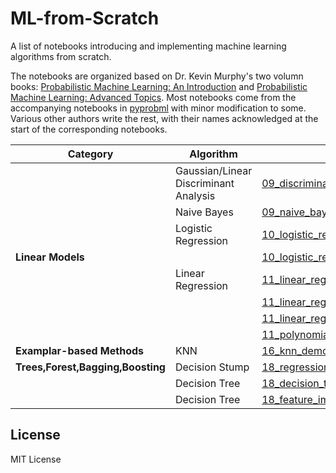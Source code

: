 # ML-from-Scratch
A list of notebooks introducing and implementing machine learning algorithms from scratch.

The notebooks are organized based on Dr. Kevin Murphy's two volumn books: [Probabilistic Machine Learning: An Introduction](https://probml.github.io/pml-book/book1.html) and [Probabilistic Machine Learning: Advanced Topics](https://probml.github.io/pml-book/book2.html). Most notebooks come from the accompanying notebooks in [pyprobml](https://github.com/probml/pyprobml) with minor modification to some. Various other authors write the rest, with their names acknowledged at the start of the corresponding notebooks.

| Category | Algorithm | Notebook |
| -------- | --------- | -------- |
| | Gaussian/Linear Discriminant Analysis | [09_discriminat_analysis_dboundaries_plot2.ipynb](https://github.com/imkaywu/ML-from-Scratch/blob/main/09_discriminat_analysis_dboundaries_plot2.ipynb) |
| | Naive Bayes | [09_naive_bayes_mnist.ipynb](https://github.com/imkaywu/ML-from-Scratch/blob/main/09_naive_bayes_mnist.ipynb) |
| | Logistic Regression | [10_logistic_regression_pytorch.ipynb](https://github.com/imkaywu/ML-from-Scratch/blob/main/10_logistic_regression_pytorch.ipynb) |
| **Linear Models** | | [10_logistic_regression_sklearn.ipynb](https://github.com/imkaywu/ML-from-Scratch/blob/main/10_logistic_regression_sklearn.ipynb) |
| | Linear Regression | [11_linear_regression_from_scratch.ipynb](https://github.com/imkaywu/ML-from-Scratch/blob/main/11_linear_regression_from_scratch.ipynb) |
| | | [11_linear_regression_from_scratch_again.ipynb](https://github.com/imkaywu/ML-from-Scratch/blob/main/11_linear_regression_from_scratch_again.ipynb) |
| | | [11_linear_regression_sklearn.ipynb](https://github.com/imkaywu/ML-from-Scratch/blob/main/11_linear_regression_sklearn.ipynb) |
| | | [11_polynomial_regression_torch.ipynb](https://github.com/imkaywu/ML-from-Scratch/blob/main/11_polynomial_regression_torch.ipynb) |
| **Examplar-based Methods** | KNN | [16_knn_demo.ipynb](https://github.com/imkaywu/ML-from-Scratch/blob/main/16_knn_demo.ipynb) |
| **Trees,Forest,Bagging,Boosting** | Decision Stump | [18_regression_tree_stumps.ipynb](https://github.com/imkaywu/ML-from-Scratch/blob/main/18_regression_tree_stumps.ipynb) |
| | Decision Tree | [18_decision_tree_iris.ipynb](https://github.com/imkaywu/ML-from-Scratch/blob/main/18_decision_tree_iris.ipynb) |
| | Decision Tree | [18_feature_importance_trees_tutorial.ipynb](https://github.com/imkaywu/ML-from-Scratch/blob/main/18_feature_importance_trees_tutorial.ipynb) |

## License
MIT License
